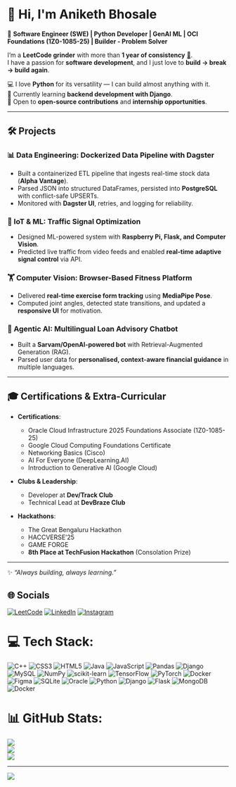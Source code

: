 # 👋 Hi, I'm Aniketh Bhosale  

🚀 **Software Engineer (SWE) | Python Developer | GenAI ML | OCI Foundations (1Z0-1085-25) | Builder - Problem Solver**  

I’m a **LeetCode grinder** with more than **1 year of consistency** [🐍](https://leetcode.com/u/anikethbhosale11/).  
I have a passion for **software development**, and I just love to **build → break → build again**.  

💻 I love **Python** for its versatility — I can build almost anything with it.  
🌱 Currently learning **backend development with Django**.  
🤝 Open to **open-source contributions** and **internship opportunities**.  

---

## 🛠️ Projects  

### 📊 Data Engineering: Dockerized Data Pipeline with Dagster  
- Built a containerized ETL pipeline that ingests real-time stock data (**Alpha Vantage**).  
- Parsed JSON into structured DataFrames, persisted into **PostgreSQL** with conflict-safe UPSERTs.  
- Monitored with **Dagster UI**, retries, and logging for reliability.  

### 🚦 IoT & ML: Traffic Signal Optimization  
- Designed ML-powered system with **Raspberry Pi, Flask, and Computer Vision**.  
- Predicted live traffic from video feeds and enabled **real-time adaptive signal control** via API.  

### 🏋️ Computer Vision: Browser-Based Fitness Platform  
- Delivered **real-time exercise form tracking** using **MediaPipe Pose**.  
- Computed joint angles, detected state transitions, and updated a **responsive UI** for motivation.  

### 🤖 Agentic AI: Multilingual Loan Advisory Chatbot  
- Built a **Sarvam/OpenAI-powered bot** with Retrieval-Augmented Generation (RAG).  
- Parsed user data for **personalised, context-aware financial guidance** in multiple languages.  

---

## 🎓 Certifications & Extra-Curricular  

- **Certifications**:  
  - Oracle Cloud Infrastructure 2025 Foundations Associate (1Z0-1085-25)  
  - Google Cloud Computing Foundations Certificate  
  - Networking Basics (Cisco)  
  - AI For Everyone (DeepLearning.AI)  
  - Introduction to Generative AI (Google Cloud)  

- **Clubs & Leadership**:  
  - Developer at **Dev/Track Club**  
  - Technical Lead at **DevBraze Club**  

- **Hackathons**:  
  - The Great Bengaluru Hackathon  
  - HACCVERSE’25  
  - GAME FORGE  
  - **8th Place at TechFusion Hackathon** (Consolation Prize)  

---

✨ *“Always building, always learning.”*  

## 🌐 Socials

[![LeetCode](https://img.shields.io/badge/LeetCode-FFA116?logo=leetcode&logoColor=white)](https://leetcode.com/u/anikethbhosale11/) 
[![LinkedIn](https://img.shields.io/badge/LinkedIn-%230077B5.svg?logo=linkedin&logoColor=white)](https://www.linkedin.com/in/aniketh-bhosale-849480250/) 
[![Instagram](https://img.shields.io/badge/Instagram-%23E4405F.svg?logo=Instagram&logoColor=white)](https://instagram.com/aniketh_bhosale)



# 💻 Tech Stack:
![C++](https://img.shields.io/badge/c++-%2300599C.svg?style=for-the-badge&logo=c%2B%2B&logoColor=white) ![CSS3](https://img.shields.io/badge/css3-%231572B6.svg?style=for-the-badge&logo=css3&logoColor=white) ![HTML5](https://img.shields.io/badge/html5-%23E34F26.svg?style=for-the-badge&logo=html5&logoColor=white) ![Java](https://img.shields.io/badge/java-%23ED8B00.svg?style=for-the-badge&logo=openjdk&logoColor=white) ![JavaScript](https://img.shields.io/badge/javascript-%23323330.svg?style=for-the-badge&logo=javascript&logoColor=%23F7DF1E) ![Pandas](https://img.shields.io/badge/pandas-%23150458.svg?style=for-the-badge&logo=pandas&logoColor=white) ![Django](https://img.shields.io/badge/django-%23092E20.svg?style=for-the-badge&logo=django&logoColor=white) ![MySQL](https://img.shields.io/badge/mysql-4479A1.svg?style=for-the-badge&logo=mysql&logoColor=white) ![NumPy](https://img.shields.io/badge/numpy-%23013243.svg?style=for-the-badge&logo=numpy&logoColor=white) ![scikit-learn](https://img.shields.io/badge/scikit--learn-%23F7931E.svg?style=for-the-badge&logo=scikit-learn&logoColor=white) ![TensorFlow](https://img.shields.io/badge/TensorFlow-%23FF6F00.svg?style=for-the-badge&logo=TensorFlow&logoColor=white) ![PyTorch](https://img.shields.io/badge/PyTorch-%23EE4C2C.svg?style=for-the-badge&logo=PyTorch&logoColor=white) ![Docker](https://img.shields.io/badge/docker-%230db7ed.svg?style=for-the-badge&logo=docker&logoColor=white) ![Figma](https://img.shields.io/badge/figma-%23F24E1E.svg?style=for-the-badge&logo=figma&logoColor=white) ![SQLite](https://img.shields.io/badge/sqlite-%2307405e.svg?style=for-the-badge&logo=sqlite&logoColor=white) ![Oracle](https://img.shields.io/badge/Oracle-F80000?style=for-the-badge&logo=oracle&logoColor=white) ![Python](https://img.shields.io/badge/python-3670A0?style=for-the-badge&logo=python&logoColor=ffdd54) ![Django](https://img.shields.io/badge/django-%23092E20.svg?style=for-the-badge&logo=django&logoColor=white) ![Flask](https://img.shields.io/badge/flask-%23000.svg?style=for-the-badge&logo=flask&logoColor=white) ![MongoDB](https://img.shields.io/badge/MongoDB-%234ea94b.svg?style=for-the-badge&logo=mongodb&logoColor=white) ![Docker](https://img.shields.io/badge/docker-%230db7ed.svg?style=for-the-badge&logo=docker&logoColor=white)
# 📊 GitHub Stats:
![](https://github-readme-stats.vercel.app/api?username=AnikethBhosale&theme=dark&hide_border=false&include_all_commits=false&count_private=false)<br/>
![](https://nirzak-streak-stats.vercel.app/?user=AnikethBhosale&theme=dark&hide_border=false)<br/>
![](https://github-readme-stats.vercel.app/api/top-langs/?username=AnikethBhosale&theme=dark&hide_border=false&include_all_commits=false&count_private=false&layout=compact)

---
[![](https://visitcount.itsvg.in/api?id=AnikethBhosale&icon=0&color=0)](https://visitcount.itsvg.in)

<!-- Proudly created with GPRM ( https://gprm.itsvg.in ) -->
